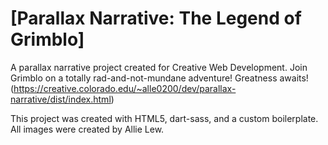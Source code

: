 # [Parallax Narrative: The Legend of Grimblo]

A parallax narrative project created for Creative Web Development. Join Grimblo on a totally rad-and-not-mundane adventure! Greatness awaits! (https://creative.colorado.edu/~alle0200/dev/parallax-narrative/dist/index.html)

This project was created with HTML5, dart-sass, and a custom boilerplate. All images were created by Allie Lew.